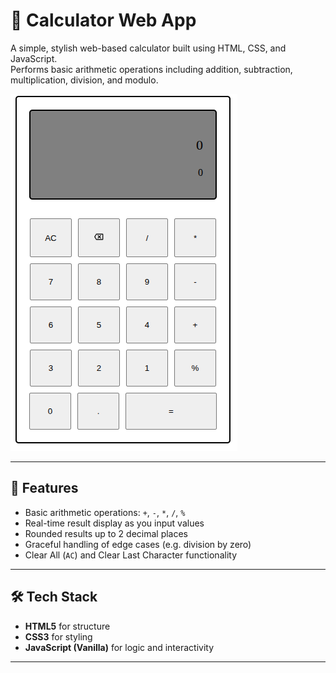 # 🔢 Calculator Web App

A simple, stylish web-based calculator built using HTML, CSS, and JavaScript.  
Performs basic arithmetic operations including addition, subtraction, multiplication, division, and modulo.

![Calculator Screenshot](./images/calculator.png) <!-- Replace with actual path to your image -->

---

## 🚀 Features

- Basic arithmetic operations: `+`, `-`, `*`, `/`, `%`
- Real-time result display as you input values
- Rounded results up to 2 decimal places
- Graceful handling of edge cases (e.g. division by zero)
- Clear All (`AC`) and Clear Last Character functionality

---

## 🛠 Tech Stack

- **HTML5** for structure
- **CSS3** for styling
- **JavaScript (Vanilla)** for logic and interactivity

---
